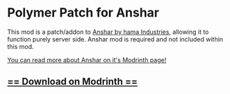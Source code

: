 # Polymer Patch for Anshar
This mod is a patch/addon to [Anshar by hama Industries](https://modrinth.com/mod/anshar), allowing it to function purely server side.
Anshar mod is required and not included within this mod.

[You can read more about Anshar on it's Modrinth page!](https://modrinth.com/mod/anshar)

## [== Download on Modrinth ==](https://modrinth.com/project/anshar-polymer)